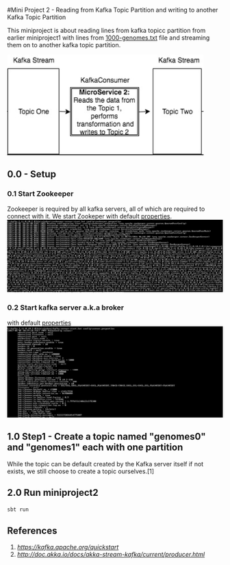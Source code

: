 #Mini Project 2 - Reading from Kafka Topic Partition and writing to another Kafka Topic Partition

This miniproject  is about reading lines from kafka topicc partition from earlier miniproject1 with lines from [1000-genomes.txt]() file and streaming them on to another kafka topic partition.

![miniproject1](https://raw.githubusercontent.com/tnkteja/scala-immersion-program/master/miniproject-2/images/miniproject2.png)
## 0.0 - Setup
### 0.1 Start Zookeeper
Zookeeper is required by all kafka servers, all of which are required to connect with it.
We start Zookeper with default [properties](https://github.com/tnkteja/scala-immersion-program/blob/master/miniproject-1/configurations-used/zookeeper.properties).
![startzookeeper.png](https://github.com/tnkteja/scala-immersion-program/blob/master/miniproject-1/images/startzookeeper.png)
### 0.2 Start kafka server a.k.a broker
with default [properties](https://github.com/tnkteja/scala-immersion-program/blob/master/miniproject-1/configurations-used/server.properties)
![startkafkaserver.png](https://github.com/tnkteja/scala-immersion-program/blob/master/miniproject-1/images/startkafkaserver.png)
##  1.0 Step1 - Create a topic named "genomes0" and "genomes1" each with one  partition
While the topic can be default created by the Kafka server itself if not exists, we still choose to create a topic ourselves.[1]

## 2.0 Run miniproject2
```bash
sbt run
```





## References
1. _https://kafka.apache.org/quickstart_
2. _http://doc.akka.io/docs/akka-stream-kafka/current/producer.html_